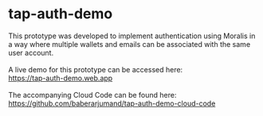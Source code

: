 # tap-auth-demo

This prototype was developed to implement authentication using Moralis in a way where multiple wallets and emails can be associated with the same user account.
<br><br>
A live demo for this prototype can be accessed here:<br>
https://tap-auth-demo.web.app
<br><br>
The accompanying Cloud Code can be found here:<br>
https://github.com/baberarjumand/tap-auth-demo-cloud-code
